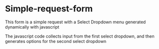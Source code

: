 # Simple-request-form
This form is a simple request with a Select Dropdown menu generated dynamically with javascript

The javascript code collects input from the first select dropdown, and then generates options for the second select dropdown
